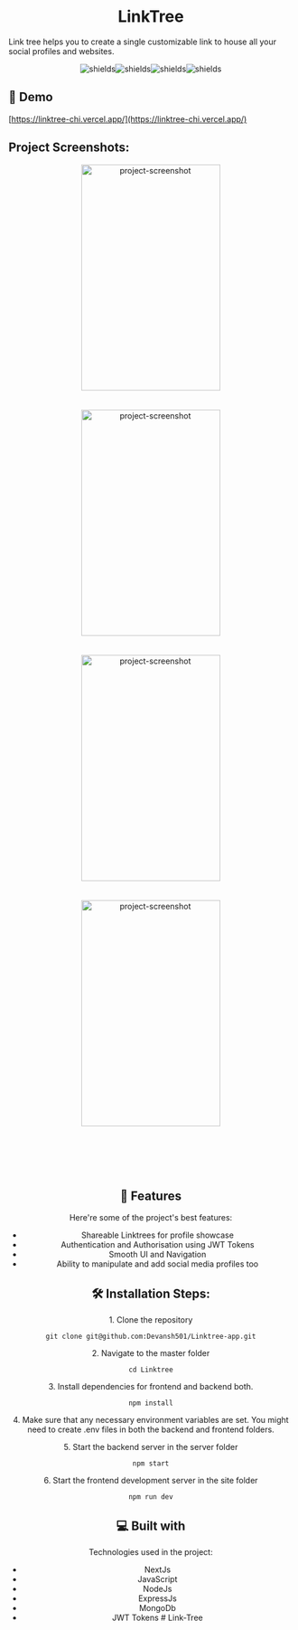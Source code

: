 <h1 align="center" id="title">LinkTree</h1>



<p id="description">Link tree helps you to create a single customizable link to house all your social profiles and websites.</p>

<p align="center"><img src="https://img.shields.io/badge/NextJs-8A2BE2" alt="shields"><img src="https://img.shields.io/badge/NodeJs-41863F" alt="shields"><img src="https://img.shields.io/badge/ExpressJs-000" alt="shields"><img src="https://img.shields.io/badge/MongoDb-569134" alt="shields"></p>

<h2>🚀 Demo</h2>

[https://linktree-chi.vercel.app/](https://linktree-chi.vercel.app/)

<h2>Project Screenshots:</h2>
<div align="center">
<img src="https://github.com/Devansh501/Linktree-app/assets/81950589/2bf64458-3898-4ec3-bdc2-36b7a0b1c50c" alt="project-screenshot" width="70%" height="400/">
</div>
<br/><br/>
<div align="center">
<img src="https://github.com/Devansh501/Linktree-app/assets/81950589/6aac6c18-ec42-428f-ab78-f3c47fb90c89" alt="project-screenshot" width="70%" height="400/">
</div>
<br/><br/>

<div align="center">
<img src="https://github.com/Devansh501/Linktree-app/assets/81950589/4723d236-6ef4-46d9-ad2d-35b707d4b726" alt="project-screenshot" width="70%" height="400/">
</div>
<br/><br/>
<div align="center">
<img src="https://github.com/Devansh501/Linktree-app/assets/81950589/7fddc5c2-c190-4a06-ac43-f9c605848a8e" alt="project-screenshot" width="70%" height="400/">
</div>
<br/><br/>
<div align="center">

<br/><br/>
<div align="center">
  
  
<h2>🧐 Features</h2>

Here're some of the project's best features:

*   Shareable Linktrees for profile showcase
*   Authentication and Authorisation using JWT Tokens
*   Smooth UI and Navigation
*   Ability to manipulate and add social media profiles too

<h2>🛠️ Installation Steps:</h2>

<p>1. Clone the repository</p>

```
git clone git@github.com:Devansh501/Linktree-app.git
```

<p>2. Navigate to the master folder</p>

```
cd Linktree
```

<p>3. Install dependencies for frontend and backend both.</p>

```
npm install
```

<p>4. Make sure that any necessary environment variables are set. You might need to create .env files in both the backend and frontend folders.</p>

<p>5. Start the backend server in the server folder</p>

```
npm start
```

<p>6. Start the frontend development server in the site folder</p>

```
npm run dev
```

  
  
<h2>💻 Built with</h2>

Technologies used in the project:

*   NextJs
*   JavaScript
*   NodeJs
*   ExpressJs
*   MongoDb
*   JWT Tokens
#   L i n k - T r e e 
 
 
